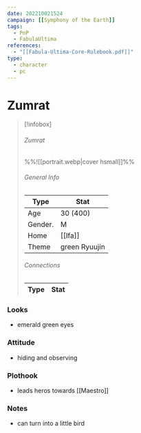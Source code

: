 ```yaml
---
date: 202210021524
campaign: [[Symphony of the Earth]]
tags:
  - PnP
  - FabulaUltima
references:
  - "[[Fabula-Ultima-Core-Rulebook.pdf]]"
type:
  - character
  - pc
---
```

# Zumrat

> [!infobox]
> ###### Zumrat
> %%![[portrait.webp|cover hsmall]]%%
> ###### General Info
> | Type |  Stat |
> |---|---|
> | Age | 30 (400) |
> | Gender. | M |
> | Home | [[Ifa]] |
> | Theme | green Ryuujin |
> ###### Connections
> | Type |  Stat |
> |---|---|

### Looks
- emerald green eyes

### Attitude
- hiding and observing

### Plothook
- leads heros towards [[Maestro]]

### Notes 
- can turn into a little bird
